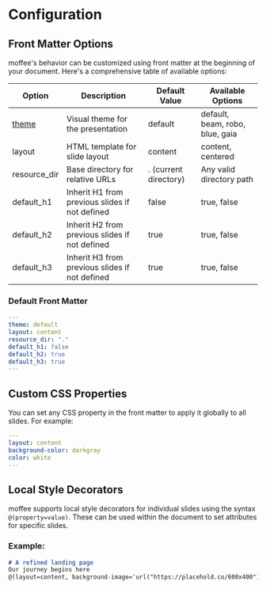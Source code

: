 # Configuration

## Front Matter Options

moffee's behavior can be customized using front matter at the beginning of your document. Here's a comprehensive table of available options:

| Option | Description | Default Value | Available Options |
|--------|-------------|---------------|-------------------|
| [theme](theme.md) | Visual theme for the presentation | default | default, beam, robo, blue, gaia |
| layout | HTML template for slide layout | content | content, centered |
| resource_dir | Base directory for relative URLs | . (current directory) | Any valid directory path |
| default_h1 | Inherit H1 from previous slides if not defined | false | true, false |
| default_h2 | Inherit H2 from previous slides if not defined | true | true, false |
| default_h3 | Inherit H3 from previous slides if not defined | true | true, false |

### Default Front Matter

```yaml
---
theme: default
layout: content
resource_dir: "."
default_h1: false
default_h2: true
default_h3: true
---
```

## Custom CSS Properties

You can set any CSS property in the front matter to apply it globally to all slides. For example:

```yaml
---
layout: content
background-color: darkgray
color: white
---
```

## Local Style Decorators

moffee supports local style decorators for individual slides using the syntax `@(property=value)`. These can be used within the document to set attributes for specific slides.

### Example:

```markdown
# A refined landing page
Our journey begins here
@(layout=content, background-image='url("https://placehold.co/600x400")')
```
